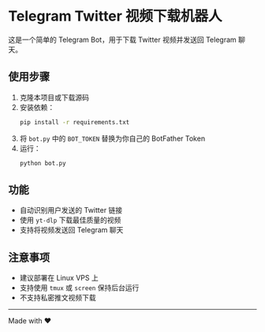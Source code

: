 # Telegram Twitter 视频下载机器人

这是一个简单的 Telegram Bot，用于下载 Twitter 视频并发送回 Telegram 聊天。

## 使用步骤

1. 克隆本项目或下载源码
2. 安装依赖：
   ```bash
   pip install -r requirements.txt
   ```
3. 将 `bot.py` 中的 `BOT_TOKEN` 替换为你自己的 BotFather Token
4. 运行：
   ```bash
   python bot.py
   ```

## 功能

- 自动识别用户发送的 Twitter 链接
- 使用 `yt-dlp` 下载最佳质量的视频
- 支持将视频发送回 Telegram 聊天

## 注意事项

- 建议部署在 Linux VPS 上
- 支持使用 `tmux` 或 `screen` 保持后台运行
- 不支持私密推文视频下载

---

Made with ❤️